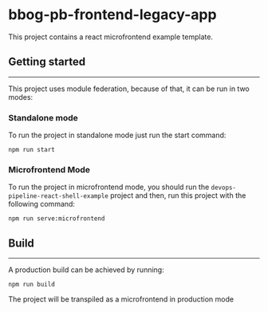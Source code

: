 # bbog-pb-frontend-legacy-app

This project contains a react microfrontend example template.

## Getting started

---

This project uses module federation, because of that, it can be run in two modes:

### Standalone mode

To run the project in standalone mode just run the start command:

```
npm run start
```

### Microfrontend Mode

To run the project in microfrontend mode, you should run the `devops-pipeline-react-shell-example` project and then, run this project with the following command:

```
npm run serve:microfrontend
```

## Build

---

A production build can be achieved by running:

```
npm run build
```

The project will be transpiled as a microfrontend in production mode
